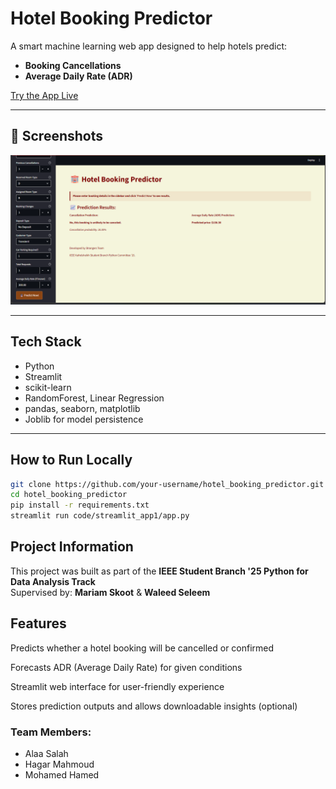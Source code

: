 # Hotel Booking Predictor

A smart machine learning web app designed to help hotels predict:
- **Booking Cancellations**
- **Average Daily Rate (ADR)**

[Try the App Live]()

---

## 📸 Screenshots

![App Screenshot](screenshot_app.png)

---

## Tech Stack

- Python
- Streamlit
- scikit-learn
- RandomForest, Linear Regression
- pandas, seaborn, matplotlib
- Joblib for model persistence

---

## How to Run Locally

```bash
git clone https://github.com/your-username/hotel_booking_predictor.git
cd hotel_booking_predictor
pip install -r requirements.txt
streamlit run code/streamlit_app1/app.py
```

## Project Information

This project was built as part of the **IEEE Student Branch '25 Python for Data Analysis Track**  
Supervised by: **Mariam Skoot** & **Waleed Seleem**

## Features
Predicts whether a hotel booking will be cancelled or confirmed

Forecasts ADR (Average Daily Rate) for given conditions

Streamlit web interface for user-friendly experience

Stores prediction outputs and allows downloadable insights (optional)

### Team Members:
- Alaa Salah
- Hagar Mahmoud
- Mohamed Hamed